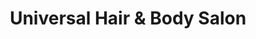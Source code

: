 ---
title: "Universal Hair & Body Salon"
url: /miami/universal-hair-and-body-salon/
shop: hairdresser
---